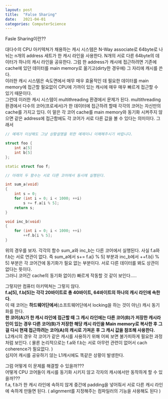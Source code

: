 ```yaml
---
layout: post
title:  "False Sharing"
date:   2021-04-01
categories: ComputerScience
---
```


Fasle Sharing이란??

대다수의 CPU 아키텍쳐가 채용하는 캐시 시스템은 N-Way associate로 64byte로 나뉘는 n개의 address 세트가 한 캐시 라인을 사용한다. N개의 서로 다른 64byte의 데이터가 하나의 캐시 라인을 공유한다. 그럼 한 address가 캐시에 접근하려면 기존에 cache에 있던 데이터를 main memory로 옮기고(dirty한 경우에) 그 자리에 캐시를 쓴다.    
이러한 캐시 시스템은 속도면에서 매무 매우 효율적인 데 필요한 데이터를 main memory에 접근할 필요없이 CPU에 가까이 있는 캐시에 매우 매우 빠르게 접근할 수 있기 때문이다.   
그런데 이러한 캐시 시스템이 multithreading 환경에서 문제가 된다. multithreading 환경에서 다수의 코어(프로세서)가 한 데이터에 접근하려 할때 각각의 코어는 자신만의 cache를 가지고 있다. 이 말은 각 코어 cache를 main memory와 동기화 시켜주지 않으면 같은 address에 접근함에도 각 코어가 서로 다른 값을 볼 수 있다는 의미이다. 그래서 

```cpp
// 예제가 이상해도 그냥 상황설명을 위한 예제이니 이해해주시기 바랍니다.

struct foo {
    int a[5]
    int b[5]
};

static struct foo f;

// 아래의 두 함수는 서로 다른 코어에서 동시에 실행된다.

int sum_a(void)
{
    int s = 0;
    for (int i = 0; i < 1000; ++i)
        s += f.a[i % 5];
    return s;
}

void inc_b(void)
{
    for (int i = 0; i < 1000; ++i)
        ++f.b[i % 5];
}
```

위의 경우를 보자. 각각의 함수 sum_a와 inc_b는 다른 코어에서 실행된다. 사실 f.a와 f.b는 서로 연관이 없다. 즉 sum_a에서 s+= f.a[i % 5] 부분과 inc_b에서 ++f.b[i % 5] 부분은 각 코어간에 동기화가 필요 없는 부분이다. 서로 다른 데이터를 봐도 상관이 없다는 뜻이다.    
그러니 코어간 cache의 동기화 없이(!) 빠르게 작동할 것 같이 보인다.....            

그렇지만 컴퓨터 아키텍쳐는 그렇지 않다.       
**f.a[5], f.b[5]는 각각 20바이트로 총 40바이트, 64바이트의 하나의 캐시 라인에 속한다.**    
이 때 코어는 **하드웨어단에서**(소프트웨어단에서 locking을 하는 것이 아닌) 캐시 동기화를 한다.     
**한 코어(A)가 한 캐시 라인에 접근할 때 그 캐시 라인에는 다른 코어(B)가 저장한 캐시라인이 있는 경우 다른 코어(B)가 저장한 해당 캐시 라인을 Main memory로 복사한 후 그걸 다시 현재 접근하려는 코어(A)의 캐시로 가져온 후 그 캐시 값을 참조해 사용한다.**   
L2캐시의 경우 각 코어가 같은 캐시를 사용하기 위해 어찌 보면 불가피하게 필요한 과정처럼 보인다. ( 물론 논리적으로는 f.a와 f.b는 서로 아무런 관련이 없어서 cach coherence가 필요없다. )   
심지어 캐시를 공유하기 않는 L1캐시에도 똑같은 상황이 발생한다.    

그럼 어떻게 이 문제를 해결할 수 있을까???      
어떻게 CPU 코어들이 캐시를 동기화 시키지 않고 각자의 캐시에서만 동작하게 할 수 있을까???  
f.a, f.b가 한 캐시 라인에 속하지 않게 중간에 padding을 넣어줘서 서로 다른 캐시 라인에 속하게 만들면 된다. ( alignment를 지정해주는 컴파일러의 기능을 사용해도 된다 )         